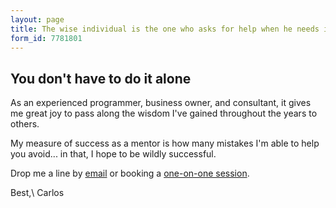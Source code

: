```yaml
---
layout: page
title: The wise individual is the one who asks for help when he needs it.
form_id: 7781801
---
```


## You don't have to do it alone

As an experienced programmer, business owner, and consultant, it gives me great joy to pass along the wisdom I've
gained throughout the years to others.

My measure of success as a mentor is how many mistakes I'm able to help you avoid... in that, I hope to be wildly successful.

Drop me a line by [email](contact@carlosramireziii.com) or booking a [one-on-one session](https://www.codementor.io/carlosramireziii).

Best,\\
<span class="signature">Carlos</span>

